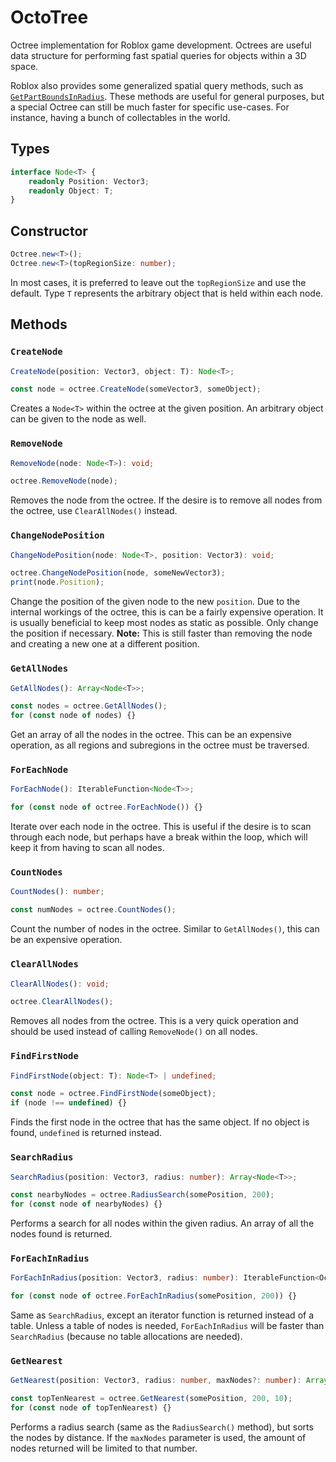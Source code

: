 # OctoTree

Octree implementation for Roblox game development. Octrees are useful data structure for performing fast spatial queries for objects within a 3D space.

Roblox also provides some generalized spatial query methods, such as [`GetPartBoundsInRadius`](https://developer.roblox.com/en-us/api-reference/function/WorldRoot/GetPartBoundsInRadius). These methods are useful for general purposes, but a special Octree can still be much faster for specific use-cases. For instance, having a bunch of collectables in the world.

## Types
```ts
interface Node<T> {
	readonly Position: Vector3;
	readonly Object: T;
}
```

## Constructor
```ts
Octree.new<T>();
Octree.new<T>(topRegionSize: number);
```
In most cases, it is preferred to leave out the `topRegionSize` and use the default. Type `T` represents the arbitrary object that is held within each node.

## Methods
### `CreateNode`
```ts
CreateNode(position: Vector3, object: T): Node<T>;

const node = octree.CreateNode(someVector3, someObject);
```
Creates a `Node<T>` within the octree at the given position. An arbitrary object can be given to the node as well.

### `RemoveNode`
```ts
RemoveNode(node: Node<T>): void;

octree.RemoveNode(node);
```
Removes the node from the octree. If the desire is to remove all nodes from the octree, use `ClearAllNodes()` instead.

### `ChangeNodePosition`
```ts
ChangeNodePosition(node: Node<T>, position: Vector3): void;

octree.ChangeNodePosition(node, someNewVector3);
print(node.Position);
```
Change the position of the given node to the new `position`. Due to the internal workings of the octree, this is can be a fairly expensive operation. It is usually beneficial to keep most nodes as static as possible. Only change the position if necessary. **Note:** This is still faster than removing the node and creating a new one at a different position.

### `GetAllNodes`
```ts
GetAllNodes(): Array<Node<T>>;

const nodes = octree.GetAllNodes();
for (const node of nodes) {}
```
Get an array of all the nodes in the octree. This can be an expensive operation, as all regions and subregions in the octree must be traversed.

### `ForEachNode`
```ts
ForEachNode(): IterableFunction<Node<T>>;

for (const node of octree.ForEachNode()) {}
```
Iterate over each node in the octree. This is useful if the desire is to scan through each node, but perhaps have a break within the loop, which will keep it from having to scan all nodes.

### `CountNodes`
```ts
CountNodes(): number;

const numNodes = octree.CountNodes();
```
Count the number of nodes in the octree. Similar to `GetAllNodes()`, this can be an expensive operation.

### `ClearAllNodes`
```ts
ClearAllNodes(): void;

octree.ClearAllNodes();
```
Removes all nodes from the octree. This is a very quick operation and should be used instead of calling `RemoveNode()` on all nodes.

### `FindFirstNode`
```ts
FindFirstNode(object: T): Node<T> | undefined;

const node = octree.FindFirstNode(someObject);
if (node !== undefined) {}
```
Finds the first node in the octree that has the same object. If no object is found, `undefined` is returned instead.

### `SearchRadius`
```ts
SearchRadius(position: Vector3, radius: number): Array<Node<T>>;

const nearbyNodes = octree.RadiusSearch(somePosition, 200);
for (const node of nearbyNodes) {}
```
Performs a search for all nodes within the given radius. An array of all the nodes found is returned.

### `ForEachInRadius`
```ts
ForEachInRadius(position: Vector3, radius: number): IterableFunction<Octree.Node<T>>;

for (const node of octree.ForEachInRadius(somePosition, 200)) {}
```
Same as `SearchRadius`, except an iterator function is returned instead of a table. Unless a table of nodes is needed, `ForEachInRadius` will be faster than `SearchRadius` (because no table allocations are needed).

### `GetNearest`
```ts
GetNearest(position: Vector3, radius: number, maxNodes?: number): Array<Node<T>>;

const topTenNearest = octree.GetNearest(somePosition, 200, 10);
for (const node of topTenNearest) {}
```
Performs a radius search (same as the `RadiusSearch()` method), but sorts the nodes by distance. If the `maxNodes` parameter is used, the amount of nodes returned will be limited to that number.